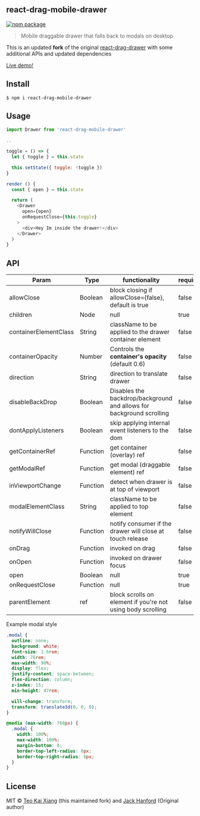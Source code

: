 ## react-drag-mobile-drawer

[![npm package][npm-badge]][npm]

> Mobile draggable drawer that falls back to modals on desktop

This is an updated **fork** of the original [react-drag-drawer](https://www.npmjs.com/package/react-drag-drawer) with some additional APIs and updated dependencies

[npm-badge]: https://img.shields.io/npm/v/react-drag-mobile-drawer.png?style=flat-square
[npm]: https://www.npmjs.org/package/react-drag-mobile-drawer

[Live demo!](https://demo.parkaholic.sg)

## Install

```
$ npm i react-drag-mobile-drawer
```

## Usage

```js
import Drawer from 'react-drag-mobile-drawer'

..

toggle = () => {
  let { toggle } = this.state

  this.setState({ toggle: !toggle })
}

render () {
  const { open } = this.state

  return (
    <Drawer
      open={open}
      onRequestClose={this.toggle}
    >
      <div>Hey Im inside the drawer!</div>
    </Drawer>
  )
}
```

## API

| Param                 | Type     | functionality                                               | required |
| --------------------- | -------- | ----------------------------------------------------------- | -------- |
| allowClose            | Boolean  | block closing if allowClose={false}, default is true        | false    |
| children              | Node     | null                                                        | true     |
| containerElementClass | String   | className to be applied to the drawer container element     | false    |
| containerOpacity      | Number   | Controls the **container's opacity** (default 0.6)                      | false      |
| direction             | String   | direction to translate drawer                               | false    |
| disableBackDrop       | Boolean  | Disables the backdrop/background and allows for background scrolling   | false    |
| dontApplyListeners    | Boolean  | skip applying internal event listeners to the dom           | false    |
| getContainerRef       | Function | get container (overlay) ref                                 | false    |
| getModalRef           | Function | get modal (draggable element) ref                           | false    |
| inViewportChange      | Function | detect when drawer is at top of viewport                    | false    |
| modalElementClass     | String   | className to be applied to top <Drawer> element             | false    |
| notifyWillClose       | Function | notify consumer if the drawer will close at touch release   | false    |
| onDrag                | Function | invoked on drag                                             | false    |
| onOpen                | Function | invoked on drawer focus                                     | false    |
| open                  | Boolean  | null                                                        | true     |
| onRequestClose        | Function | null                                                        | true     |
| parentElement         | ref      | block scrolls on element if you're not using body scrolling | false    |

Example modal style

```css
.modal {
  outline: none;
  background: white;
  font-size: 1.6rem;
  width: 76rem;
  max-width: 90%;
  display: flex;
  justify-content: space-between;
  flex-direction: column;
  z-index: 15;
  min-height: 47rem;

  will-change: transform;
  transform: translate3d(0, 0, 0);
}

@media (max-width: 768px) {
  .modal {
    width: 100%;
    max-width: 100%;
    margin-bottom: 0;
    border-top-left-radius: 8px;
    border-top-right-radius: 8px;
  }
}
```

## License

MIT © [Teo Kai Xiang](https://github.com/Tkaixiang) (this maintained fork) and [Jack Hanford](http://jackhanford.com) (Original author)
